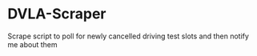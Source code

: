 # DVLA-Scraper
Scrape script to poll for newly cancelled driving test slots and then notify me about them

